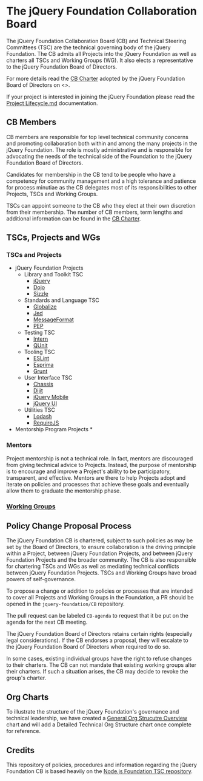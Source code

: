 # The jQuery Foundation Collaboration Board

The jQuery Foundation Collaboration Board (CB) and Technical Steering Committees
(TSC) are the technical governing body of the jQuery Foundation. The CB admits
all Projects into the jQuery Foundation as well as charters all TSCs and Working
Groups (WG). It also elects a representative to the jQuery Foundation Board of
Directors.

For more details read the [CB Charter][] adopted by the jQuery Foundation Board
of Directors on <<INSERT DATE>>.

If your project is interested in joining the jQuery Foundation please read the
[Project Lifecycle.md][] documentation.

## CB Members

CB members are responsible for top level technical community concerns and
promoting collaboration both within and among the many projects in the jQuery
Foundation. The role is mostly administrative and is responsible for advocating
the needs of the technical side of the Foundation to the jQuery Foundation Board
of Directors.

Candidates for membership in the CB tend to be people who have a competency for
community management and a high tolerance and patience for process minutiae as
the CB delegates most of its responsibilities to other Projects, TSCs and
Working Groups.

TSCs can appoint someone to the CB who they elect at their own discretion from
their membership. The number of CB members, term lengths and additional
information can be found in the [CB Charter][].

## TSCs, Projects and WGs

### TSCs and Projects
* jQuery Foundation Projects
    * Library and Toolkit TSC
        * [jQuery][]
        * [Dojo][]
        * [Sizzle][]
    * Standards and Language TSC
        * [Globalize][]
        * [Jed][]
        * [MessageFormat][]
        * [PEP][]
    * Testing TSC
        * [Intern][]
        * [QUnit][]
    * Tooling TSC
        * [ESLint][]
        * [Esprima][]
        * [Grunt][]
    * User Interface TSC
        * [Chassis][]
        * [Dijit][]
        * [jQuery Mobile][]
        * [jQuery UI][]
    * Utilities TSC
        * [Lodash][]
        * [RequireJS][]
* Mentorship Program Projects
    *

### Mentors
Project mentorship is not a technical role. In fact, mentors are discouraged
from giving technical advice to Projects. Instead, the purpose of mentorship is
to encourage and improve a Project's ability to be participatory, transparent,
and effective. Mentors are there to help Projects adopt and iterate on policies
and processes that achieve these goals and eventually allow them to graduate the
mentorship phase.

### [Working Groups][]

## Policy Change Proposal Process

The jQuery Foundation CB is chartered, subject to such policies as may be set by
the Board of Directors, to ensure collaboration is the driving principle within
a Project, between jQuery Foundation Projects, and between jQuery Foundation
Projects and the broader community. The CB is also responsible for chartering
TSCs and WGs as well as mediating technical conflicts between jQuery Foundation
Projects. TSCs and Working Groups have broad powers of self-governance.

To propose a change or addition to policies or processes that are intended to
cover all Projects and Working Groups in the Foundation, a PR should be opened
in the `jquery-foundation/CB` repository.

The pull request can be labeled `CB-agenda` to request that it be put on the
agenda for the next CB meeting.

The jQuery Foundation Board of Directors retains certain rights (especially
legal considerations). If the CB endorses a proposal, they will escalate to the
jQuery Foundation Board of Directors when required to do so.

In some cases, existing individual groups have the right to refuse changes to
their charters. The CB can not mandate that existing working groups alter their
charters. If such a situation arises, the CB may decide to revoke the group's
charter.

## Org Charts
To illustrate the structure of the jQuery Foundation's governance and technical
leadership, we have created a [General Org Strucutre Overview][] chart and will
add a Detailed Technical Org Structure chart once complete for reference.

## Credits
This repository of policies, procedures and information regarding the jQuery
Foundation CB is based heavily on the
[Node.js Foundation TSC repository][].

[CB Charter]: https://github.com/jquery-foundation/CB/blob/master/CB-Charter.md
[Project Lifecycle.md]: Project-Lifecycle.md
[jQuery]: https://jquery.com
[Dojo]: https://dojotoolkit.org
[Sizzle]: https://sizzlejs.com
[Globalize]: https://globalizejs.com
[Jed]: https://slexaxton.github.io/Jed/
[MessageFormat]: https://messageformat.github.io/
[PEP]: https://github.com/jquery/PEP
[Intern]: https://theintern.github.io/intern/
[QUnit]: https://qunitjs.com
[ESLint]: http://eslint.org
[Esprima]: http://esprima.org/
[Grunt]: http://gruntjs.com/
[Chassis]: https://css-chassis.com/
[Dijit]: https://dojotoolkit.org/reference-guide/1.10/dijit/
[jQuery Mobile]: https://jquerymobile.com
[jQuery UI]: https://jqueryui.com
[Lodash]: https://lodash.com/
[RequireJS]: https://requirejs.org/
[Working Groups]: WORKING_GROUPS.md
[General Org Strucutre Overview]: General-Org-Structure-Overview.pdf
[Node.js Foundation TSC repository]: https://github.org/nodejs/TSC/
